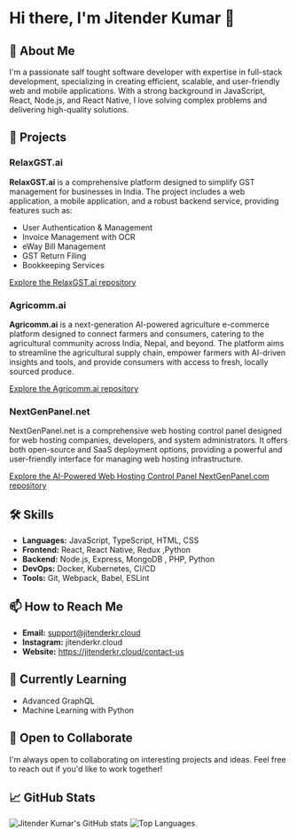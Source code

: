 # Hi there, I'm Jitender Kumar 👋

## 🚀 About Me

I'm a passionate salf tought software developer with expertise in full-stack development, specializing in creating efficient, scalable, and user-friendly web and mobile applications. With a strong background in JavaScript, React, Node.js, and React Native, I love solving complex problems and delivering high-quality solutions.

## 🔭 Projects

### RelaxGST.ai

**RelaxGST.ai** is a comprehensive platform designed to simplify GST management for businesses in India. The project includes a web application, a mobile application, and a robust backend service, providing features such as:

- User Authentication & Management
- Invoice Management with OCR
- eWay Bill Management
- GST Return Filing
- Bookkeeping Services

[Explore the RelaxGST.ai repository](https://github.com/jitenkr2030/RelaxGST.ai)

### Agricomm.ai

**Agricomm.ai** is a next-generation AI-powered agriculture e-commerce platform designed to connect farmers and consumers, catering to the agricultural community across India, Nepal, and beyond. The platform aims to streamline the agricultural supply chain, empower farmers with AI-driven insights and tools, and provide consumers with access to fresh, locally sourced produce.

[Explore the Agricomm.ai repository](https://github.com/jitenkr2030/agricomm.ai)

### NextGenPanel.net

NextGenPanel.net is a comprehensive web hosting control panel designed for web hosting companies, developers, and system administrators. It offers both open-source and SaaS deployment options, providing a powerful and user-friendly interface for managing web hosting infrastructure.

[Explore the AI-Powered Web Hosting Control Panel NextGenPanel.com repository](https://github.com/jitenkr2030/NextGenPanel.com.git)

## 🛠️ Skills

- **Languages:** JavaScript, TypeScript, HTML, CSS
- **Frontend:** React, React Native, Redux ,Python
- **Backend:** Node.js, Express, MongoDB , PHP, Python
- **DevOps:** Docker, Kubernetes, CI/CD
- **Tools:** Git, Webpack, Babel, ESLint

## 📫 How to Reach Me

- **Email:** support@jitenderkr.cloud
- **Instagram:** jitenderkr.cloud
- **Website:** https://jitenderkr.cloud/contact-us
  
## 🌱 Currently Learning

- Advanced GraphQL
- Machine Learning with Python

## 🤝 Open to Collaborate

I'm always open to collaborating on interesting projects and ideas. Feel free to reach out if you'd like to work together!

## 📈 GitHub Stats

![Jitender Kumar's GitHub stats](https://github-readme-stats.vercel.app/api?username=jitender-kumar&show_icons=true&theme=radical)
![Top Languages](https://github-readme-stats.vercel.app/api/top-langs/?username=jitender-kumar&layout=compact&theme=radical)

